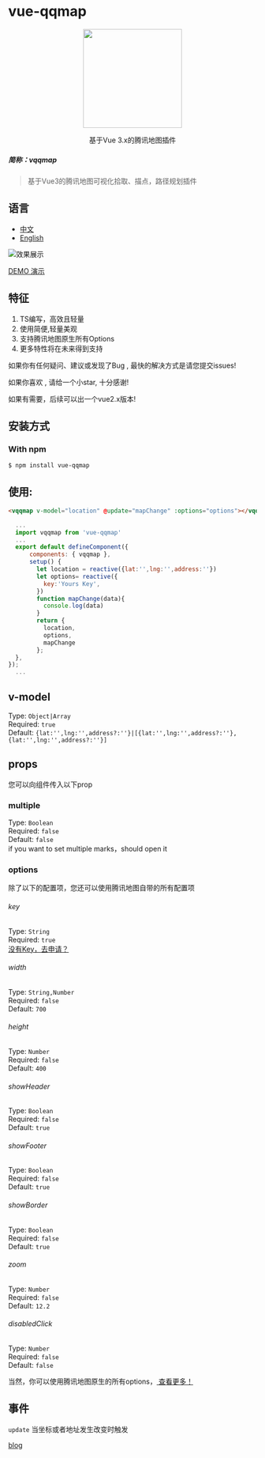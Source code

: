 # vue-qqmap
<p align="center">
  <img src="https://static.only1314.cn/public/images/vqqmap-logo.png" width="200px">
</p>
<p align="center">基于Vue 3.x的腾讯地图插件</p>

#####  简称：vqqmap
> 基于Vue3的腾讯地图可视化拾取、描点，路径规划插件<br>
## 语言

- [中文](https://github.com/cuteCloud/vue-qqmap/blob/master/README.zh.md)
- [English](https://github.com/cuteCloud/vue-qqmap/blob/master/README.md)


![效果展示](https://static.only1314.cn/public/images/vqqmap01.jpg "效果展示")

[DEMO 演示](https://codesandbox.io/s/goofy-northcutt-y0sz7)

## 特征
1. TS编写，高效且轻量
2. 使用简便,轻量美观
2. 支持腾讯地图原生所有Options
3. 更多特性将在未来得到支持

<p>如果你有任何疑问、建议或发现了Bug , 最快的解决方式是请您提交issues!</p>
<p>如果你喜欢 , 请给一个小star, 十分感谢!</p>
<p>如果有需要，后续可以出一个vue2.x版本!</p>


## 安装方式
### With npm
``` bash
$ npm install vue-qqmap
```

## 使用:
``` html
<vqqmap v-model="location" @update="mapChange" :options="options"></vqqmap>
```
``` js
  ...
  import vqqmap from 'vue-qqmap'
  ...
  export default defineComponent({
      components: { vqqmap },
      setup() {
        let location = reactive({lat:'',lng:'',address:''})
        let options= reactive({
          key:'Yours Key',
        })
        function mapChange(data){
          console.log(data)
        }
        return {
          location,
          options,
          mapChange
        };
  },
});
  ...
```

## **v-model**
Type: `Object|Array`<br>
Required: `true`<br>
Default: `{lat:'',lng:'',address?:''}|[{lat:'',lng:'',address?:''},{lat:'',lng:'',address?:''}]`<br>

## **props**

您可以向组件传入以下prop

### multiple
Type: `Boolean`<br>
Required: `false`<br>
Default: `false`<br>
if you want to set multiple  marks，should open it

### options
除了以下的配置项，您还可以使用腾讯地图自带的所有配置项
###### key
Type: `String`<br>
Required: `true`<br>
[没有Key，去申请？](https://lbs.qq.com/)

###### width
Type: `String,Number`<br>
Required: `false`<br>
Default: `700`<br>

###### height
Type: `Number`<br>
Required: `false`<br>
Default: `400`<br>

###### showHeader
Type: `Boolean`<br>
Required: `false`<br>
Default: `true`<br>

###### showFooter
Type: `Boolean`<br>
Required: `false`<br>
Default: `true`<br>

###### showBorder
Type: `Boolean`<br>
Required: `false`<br>
Default: `true`<br>

###### zoom
Type: `Number`<br>
Required: `false`<br>
Default: `12.2`<br>

###### disabledClick
Type: `Number`<br>
Required: `false`<br>
Default: `false`<br>

当然，你可以使用腾讯地图原生的所有options，[ 查看更多！ ](https://lbs.qq.com/webApi/javascriptGL/glDoc/docIndexMap#2)

## **事件**
`update` 当坐标或者地址发生改变时触发

[blog](https://blog.only1314.cn/)
